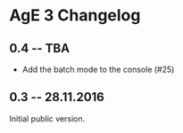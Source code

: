 # AgE 3 Changelog

## 0.4 -- TBA

- Add the batch mode to the console (#25)

## 0.3 -- 28.11.2016

Initial public version.
